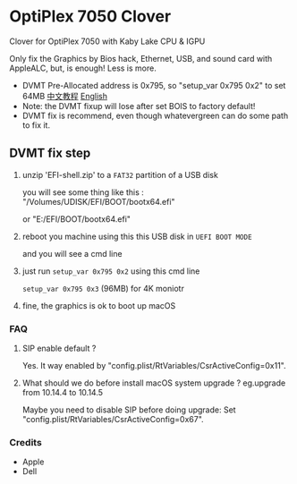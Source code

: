 # OptiPlex 7050 Clover
Clover for OptiPlex 7050 with Kaby Lake CPU & IGPU

Only fix the Graphics by Bios hack, Ethernet, USB, and sound card with AppleALC, but, is enough! Less is more.

- DVMT Pre-Allocated address is 0x795, so "setup_var 0x795 0x2" to set 64MB [中文教程](https://zhuanlan.zhihu.com/p/39798235) [English](https://www.firewolf.science/2015/04/guide-intel-hd-graphics-5500-on-os-x-yosemite-10-10-3)
- Note: the DVMT fixup will lose after set BOIS to factory default!
- DVMT fix is recommend, even though whatevergreen can do some path to fix it.

## DVMT fix step
1. unzip 'EFI-shell.zip' to a `FAT32` partition of a USB disk
   
   you will see some thing like this : "/Volumes/UDISK/EFI/BOOT/bootx64.efi" 
   
   or "E:/EFI/BOOT/bootx64.efi" 
2. reboot you machine using this this USB disk in `UEFI BOOT MODE`
   
   and you will see a cmd line
3. just run `setup_var 0x795 0x2` using this cmd line

   `setup_var 0x795 0x3` (96MB) for 4K moniotr

4. fine, the graphics is ok to boot up macOS

### FAQ
1. SIP enable default ?

   Yes. It way enabled by "config.plist/RtVariables/CsrActiveConfig=0x11".
2. What should we do before install macOS system upgrade ? eg.upgrade from 10.14.4 to 10.14.5
  
   Maybe you need to disable SIP before doing upgrade: Set "config.plist/RtVariables/CsrActiveConfig=0x67".

### Credits
- Apple
- Dell
